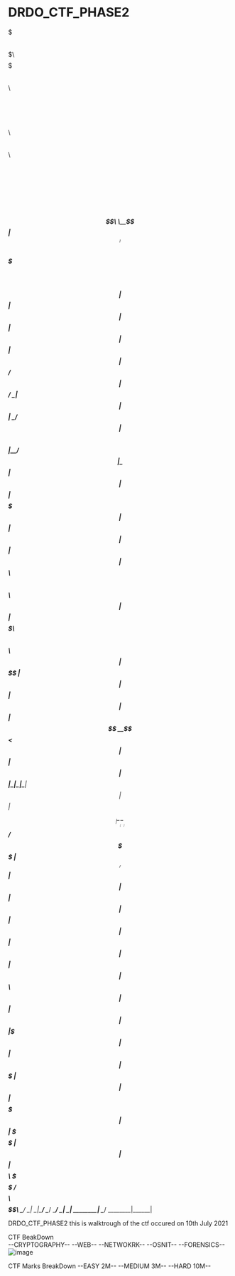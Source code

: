 # DRDO_CTF_PHASE2

$$$$$$$\  $$$$$$$\  $$$$$$$\   $$$$$$\                           $$$$$$\  $$$$$$$$\ $$$$$$$$\                  $$$$$$\   $$$$$$\   $$$$$$\    $$\   
$$  __$$\ $$  __$$\ $$  __$$\ $$  __$$\                         $$  __$$\ \__$$  __|$$  _____|                $$  __$$\ $$$ __$$\ $$  __$$\ $$$$ |  
$$ |  $$ |$$ |  $$ |$$ |  $$ |$$ /  $$ |                        $$ /  \__|   $$ |   $$ |                      \__/  $$ |$$$$\ $$ |\__/  $$ |\_$$ |  
$$ |  $$ |$$$$$$$  |$$ |  $$ |$$ |  $$ |$$$$$$\ $$$$$$\ $$$$$$\ $$ |         $$ |   $$$$$\    $$$$$$\ $$$$$$\  $$$$$$  |$$\$$\$$ | $$$$$$  |  $$ |  
$$ |  $$ |$$  __$$< $$ |  $$ |$$ |  $$ |\______|\______|\______|$$ |         $$ |   $$  __|   \______|\______|$$  ____/ $$ \$$$$ |$$  ____/   $$ |  
$$ |  $$ |$$ |  $$ |$$ |  $$ |$$ |  $$ |                        $$ |  $$\    $$ |   $$ |                      $$ |      $$ |\$$$ |$$ |        $$ |  
$$$$$$$  |$$ |  $$ |$$$$$$$  | $$$$$$  |                        \$$$$$$  |   $$ |   $$ |                      $$$$$$$$\ \$$$$$$  /$$$$$$$$\ $$$$$$\ 
\_______/ \__|  \__|\_______/  \______/                          \______/    \__|   \__|                      \________| \______/ \________|\______|
                                                                                                                                                    
                                                                                                                                                    
                                                                                                                                                    

DRDO_CTF_PHASE2
this is walktrough of the ctf occured on 10th July 2021 
 
 CTF BeakDown  
 --CRYPTOGRAPHY--
 --WEB--
 --NETWOKRK--
 --OSNIT--
 --FORENSICS-- 
 ![image](https://user-images.githubusercontent.com/51349461/125165412-692f4300-e1b4-11eb-9e61-670db6e14a4a.png)
 
 CTF Marks BreakDown
 --EASY 2M--
 --MEDIUM 3M--
 --HARD 10M--
